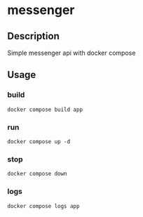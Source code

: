 # messenger

## Description
Simple messenger api with docker compose

## Usage

### build
```console
docker compose build app
```

### run
```console
docker compose up -d
```

### stop
```console
docker compose down
```

### logs
```console
docker compose logs app
```
